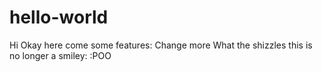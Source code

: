 # hello-world
Hi
Okay here come some features:
Change more
What the shizzles
this is no longer a smiley: 
:POO
